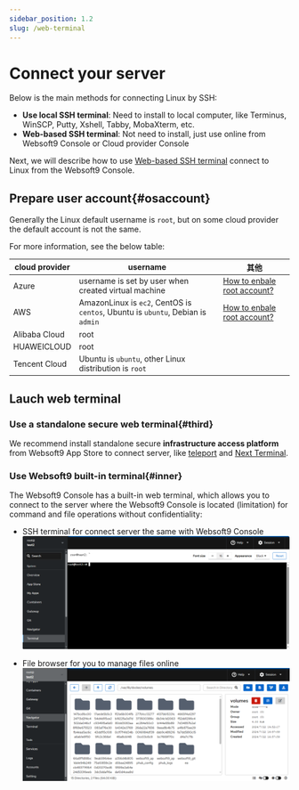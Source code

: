 ```yaml
---
sidebar_position: 1.2
slug: /web-terminal
---
```


# Connect your server

Below is the main methods for connecting Linux by SSH:

- **Use local SSH terminal**: Need to install to local computer, like Terminus, WinSCP, Putty, Xshell, Tabby, MobaXterm, etc.
- **Web-based SSH terminal**: Not need to install, just use online from Websoft9 Console or Cloud provider Console

Next, we will describe how to use [Web-based SSH terminal](./web-terminal) connect to Linux from the Websoft9 Console.  

## Prepare user account{#osaccount}

Generally the Linux default username is `root`, but on some cloud provider the default account is not the same.  

For more information, see the below table:

   |  cloud provider   |  username   | 其他|
   | --- | --- | --- |
   |  Azure   |  username is set by user when created virtual machine   | [How to enbale root account?](./linux#enable) |
   |  AWS   |  AmazonLinux is `ec2`,  CentOS is `centos`, Ubuntu is `ubuntu`, Debian is `admin`   | [How to enbale root account?](./linux#enable)|
   |  Alibaba Cloud   |  root  | |
   |  HUAWEICLOUD   |  root  | |
   |  Tencent Cloud   |  Ubuntu is `ubuntu`, other Linux distribution is `root`  | |


## Lauch web terminal

### Use a standalone secure web terminal{#third}

We recommend install standalone secure **infrastructure access platform** from Websoft9 App Store to connect server, like [teleport](./teleport) and [Next Terminal](./nextterminal). 

### Use Websoft9 built-in terminal{#inner}

The Websoft9 Console has a built-in web terminal, which allows you to connect to the server where the Websoft9 Console is located (limitation) for command and file operations without confidentiality:

- SSH terminal for connect server the same with Websoft9 Console
   ![](./assets/websoft9-terminal.png) 

- File browser for you to manage files online
   ![](./assets/websoft9-file.png)






